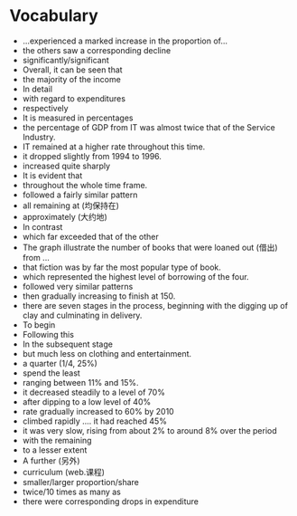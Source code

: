 # Vocabulary

- ...experienced a marked increase in the proportion of...
- the others saw a corresponding decline
- significantly/significant
- Overall, it can be seen that
- the majority of the income
- In detail
- with regard to expenditures
- respectively
- It is measured in percentages
- the percentage of GDP from IT was almost twice that of the Service Industry.
- IT remained at a higher rate throughout this time.
- it dropped slightly from 1994 to 1996.
- increased quite sharply
- It is evident that
- throughout the whole time frame.
- followed a fairly similar pattern
- all remaining at (均保持在)
- approximately (大约地)
- In contrast
- which far exceeded that of the other
- The graph illustrate the number of books that were loaned out (借出) from ...
- that fiction was by far the most popular type of book.
- which represented the highest level of borrowing of the four.
- followed very similar patterns
- then gradually increasing to finish at 150.
- there are seven stages in the process, beginning with the digging up of clay and culminating in delivery.
- To begin
- Following this
- In the subsequent stage
- but much less on clothing and entertainment.
- a quarter (1/4, 25%)
- spend the least
- ranging between 11% and 15%.
- it decreased steadily to a level of 70%
- after dipping to a low level of 40%
- rate gradually increased to 60% by 2010
- climbed rapidly .... it had reached 45%
- it was very slow, rising from about 2% to around 8% over the period
- with the remaining
- to a lesser extent
- A further (另外)
- curriculum (web.课程)
- smaller/larger proportion/share
- twice/10 times as many as
- there were corresponding drops in expenditure
